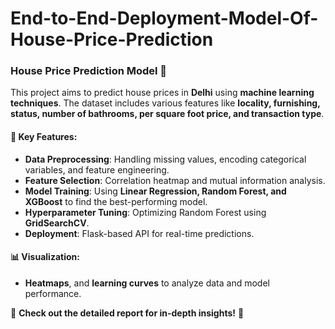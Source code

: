 # End-to-End-Deployment-Model-Of-House-Price-Prediction
### House Price Prediction Model 🏡  

This project aims to predict house prices in **Delhi** using **machine learning techniques**. The dataset includes various features like **locality, furnishing, status, number of bathrooms, per square foot price, and transaction type**.  

#### 🔹 Key Features:  
- **Data Preprocessing**: Handling missing values, encoding categorical variables, and feature engineering.  
- **Feature Selection**: Correlation heatmap and mutual information analysis.  
- **Model Training**: Using **Linear Regression, Random Forest, and XGBoost** to find the best-performing model.  
- **Hyperparameter Tuning**: Optimizing Random Forest using **GridSearchCV**.  
- **Deployment**: Flask-based API for real-time predictions.  

#### 📊 Visualization:  
- **Heatmaps**, and **learning curves** to analyze data and model performance.  

🔗 **Check out the detailed report for in-depth insights!** 🚀
